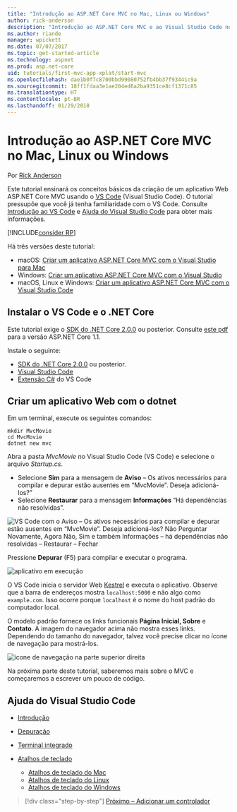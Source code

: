 ```yaml
---
title: "Introdução ao ASP.NET Core MVC no Mac, Linux ou Windows"
author: rick-anderson
description: "Introdução ao ASP.NET Core MVC e ao Visual Studio Code no Mac, Linux e Windows"
ms.author: riande
manager: wpickett
ms.date: 07/07/2017
ms.topic: get-started-article
ms.technology: aspnet
ms.prod: asp.net-core
uid: tutorials/first-mvc-app-xplat/start-mvc
ms.openlocfilehash: dae1b0f7c8700bbd99080752fb4bb37f93441c9a
ms.sourcegitcommit: 18ff1fdaa3e1ae204ed6a2ba9351ce8cf1371c85
ms.translationtype: HT
ms.contentlocale: pt-BR
ms.lasthandoff: 01/29/2018
---
```

# <a name="getting-started-with-aspnet-core-mvc--on-mac-linux-or-windows"></a>Introdução ao ASP.NET Core MVC no Mac, Linux ou Windows

Por [Rick Anderson](https://twitter.com/RickAndMSFT)

Este tutorial ensinará os conceitos básicos da criação de um aplicativo Web ASP.NET Core MVC usando o [VS Code](https://code.visualstudio.com) (Visual Studio Code). O tutorial pressupõe que você já tenha familiaridade com o VS Code. Consulte [Introdução ao VS Code](https://code.visualstudio.com/docs) e [Ajuda do Visual Studio Code](#visual-studio-code-help) para obter mais informações. 

[!INCLUDE[consider RP](../../includes/razor.md)]

Há três versões deste tutorial:

* macOS: [Criar um aplicativo ASP.NET Core MVC com o Visual Studio para Mac](xref:tutorials/first-mvc-app-mac/start-mvc)
* Windows: [Criar um aplicativo ASP.NET Core MVC com o Visual Studio](xref:tutorials/first-mvc-app/start-mvc)
* macOS, Linux e Windows: [Criar um aplicativo ASP.NET Core MVC com o Visual Studio Code](xref:tutorials/first-mvc-app-xplat/start-mvc) 

## <a name="install-vs-code-and-net-core"></a>Instalar o VS Code e o .NET Core

Este tutorial exige o [SDK do .NET Core 2.0.0](https://www.microsoft.com/net/core) ou posterior. Consulte [este pdf](https://github.com/aspnet/Docs/blob/master/aspnetcore/tutorials/first-mvc-app-mac/start-mvc/8-23-17.pdf) para a versão ASP.NET Core 1.1.

Instale o seguinte:

* [SDK do .NET Core 2.0.0](https://www.microsoft.com/net/core) ou posterior.
* [Visual Studio Code](https://code.visualstudio.com)
* [Extensão C#](https://marketplace.visualstudio.com/items?itemName=ms-vscode.csharp) do VS Code 

## <a name="create-a-web-app-with-dotnet"></a>Criar um aplicativo Web com o dotnet

Em um terminal, execute os seguintes comandos:

```console
mkdir MvcMovie
cd MvcMovie
dotnet new mvc
```

Abra a pasta *MvcMovie* no Visual Studio Code (VS Code) e selecione o arquivo *Startup.cs*.

- Selecione **Sim** para a mensagem de **Aviso** – Os ativos necessários para compilar e depurar estão ausentes em “MvcMovie”. Deseja adicioná-los?”
- Selecione **Restaurar** para a mensagem **Informações** “Há dependências não resolvidas”.

![VS Code com o Aviso – Os ativos necessários para compilar e depurar estão ausentes em “MvcMovie”. Deseja adicioná-los? Não Perguntar Novamente, Agora Não, Sim e também Informações – há dependências não resolvidas – Restaurar – Fechar](../web-api-vsc/_static/vsc_restore.png)

Pressione **Depurar** (F5) para compilar e executar o programa.

![aplicativo em execução](../first-mvc-app/start-mvc/_static/1.png)

O VS Code inicia o servidor Web [Kestrel](xref:fundamentals/servers/kestrel) e executa o aplicativo. Observe que a barra de endereços mostra `localhost:5000` e não algo como `example.com`. Isso ocorre porque `localhost` é o nome do host padrão do computador local.

O modelo padrão fornece os links funcionais **Página Inicial, Sobre** e **Contato**. A imagem do navegador acima não mostra esses links. Dependendo do tamanho do navegador, talvez você precise clicar no ícone de navegação para mostrá-los.

![ícone de navegação na parte superior direita](../first-mvc-app/start-mvc/_static/2.png)

Na próxima parte deste tutorial, saberemos mais sobre o MVC e começaremos a escrever um pouco de código.

## <a name="visual-studio-code-help"></a>Ajuda do Visual Studio Code

- [Introdução](https://code.visualstudio.com/docs)
- [Depuração](https://code.visualstudio.com/docs/editor/debugging)
- [Terminal integrado](https://code.visualstudio.com/docs/editor/integrated-terminal)
- [Atalhos de teclado](https://code.visualstudio.com/docs/getstarted/keybindings#_keyboard-shortcuts-reference)

  - [Atalhos de teclado do Mac](https://code.visualstudio.com/shortcuts/keyboard-shortcuts-macos.pdf)
  - [Atalhos de teclado do Linux](https://code.visualstudio.com/shortcuts/keyboard-shortcuts-linux.pdf)
  - [Atalhos de teclado do Windows](https://code.visualstudio.com/shortcuts/keyboard-shortcuts-windows.pdf)

>[!div class="step-by-step"]
[Próximo – Adicionar um controlador](adding-controller.md)

